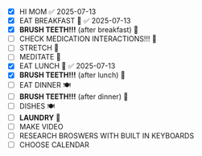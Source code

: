 - [x] HI MOM ✅ 2025-07-13
- [x] EAT BREAKFAST 🍳 ✅ 2025-07-13
- [x] **BRUSH TEETH!!!** (after breakfast) 🦷
- [ ] CHECK MEDICATION INTERACTIONS!!! 💊
- [ ] STRETCH 🤸
- [ ] MEDITATE 🧘
- [x] EAT LUNCH 🥪 ✅ 2025-07-13
- [x] **BRUSH TEETH!!!** (after lunch) 🦷
- [ ] EAT DINNER 🍽️
- [ ] **BRUSH TEETH!!!** (after dinner) 🦷
- [ ] DISHES 🍽️
- [ ] **LAUNDRY** 👕
- [ ] MAKE VIDEO
- [ ] RESEARCH BROSWERS WITH BUILT IN KEYBOARDS
- [ ] CHOOSE CALENDAR
